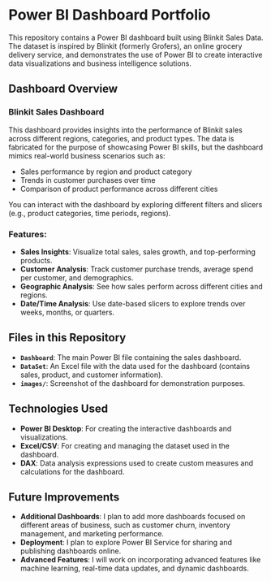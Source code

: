 # Power BI Dashboard Portfolio

This repository contains a Power BI dashboard built using Blinkit Sales Data. The dataset is inspired by Blinkit (formerly Grofers), an online grocery delivery service, and demonstrates the use of Power BI to create interactive data visualizations and business intelligence solutions.

## Dashboard Overview

### Blinkit Sales Dashboard
This dashboard provides insights into the performance of Blinkit sales across different regions, categories, and product types. The data is fabricated for the purpose of showcasing Power BI skills, but the dashboard mimics real-world business scenarios such as:
- Sales performance by region and product category
- Trends in customer purchases over time
- Comparison of product performance across different cities

You can interact with the dashboard by exploring different filters and slicers (e.g., product categories, time periods, regions).

### Features:
- **Sales Insights**: Visualize total sales, sales growth, and top-performing products.
- **Customer Analysis**: Track customer purchase trends, average spend per customer, and demographics.
- **Geographic Analysis**: See how sales perform across different cities and regions.
- **Date/Time Analysis**: Use date-based slicers to explore trends over weeks, months, or quarters.

## Files in this Repository

- **`Dashboard`**: The main Power BI file containing the sales dashboard.
- **`DataSet`**: An Excel file with the data used for the dashboard (contains sales, product, and customer information).
- **`images/`**: Screenshot of the dashboard for demonstration purposes.

## Technologies Used

- **Power BI Desktop**: For creating the interactive dashboards and visualizations.
- **Excel/CSV**: For creating and managing the dataset used in the dashboard.
- **DAX**: Data analysis expressions used to create custom measures and calculations for the dashboard.

## Future Improvements
- **Additional Dashboards**: I plan to add more dashboards focused on different areas of business, such as customer churn, inventory management, and marketing performance.
- **Deployment**: I plan to explore Power BI Service for sharing and publishing dashboards online.
- **Advanced Features**: I will work on incorporating advanced features like machine learning, real-time data updates, and dynamic dashboards.

